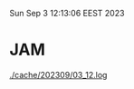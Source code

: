 Sun Sep  3 12:13:06 EEST 2023
# JAM
<a href='./cache/202309/03_12.log'>./cache/202309/03_12.log</a>
